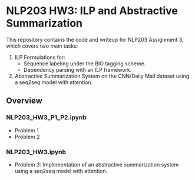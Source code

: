 # NLP203 HW3: ILP and Abstractive Summarization

This repository contains the code and writeup for NLP203 Assignment 3, which covers two main tasks:
1. ILP Formulations for:
   - Sequence labeling under the BIO tagging scheme.
   - Dependency parsing with an ILP framework.
2. Abstractive Summarization System on the CNN/Daily Mail dataset using a seq2seq model with attention.



## Overview
### NLP203_HW3_P1_P2.ipynb
   - Problem 1
   - Problem 2
### NLP203_HW3.ipynb
- Problem 3: Implementation of an abstractive summarization system using a seq2seq model with attention. 


